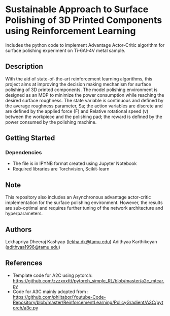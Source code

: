 # Sustainable Approach to Surface Polishing of 3D Printed Components using Reinforcement Learning

Includes the python code to implement Advantage Actor-Critic algorithm for surface polishing experiment on Ti-6Al-4V metal sample.

## Description
With the aid of state-of-the-art reinforcement learning algorithms, this project aims at improving the decision making mechanism for surface polishing of 3D printed components. The model polishing environment is designed as an MDP to minimize the power consumption while reaching the desired surface roughness. The state variable is continuous and defined by the average roughness parameter, Sa; the action variables are discrete and are defined by the applied force (F) and Relative rotational speed (v) between the workpiece and the polishing pad; the reward is defined by the power consumed by the polishing machine. 
 

## Getting Started

### Dependencies

* The file is in IPYNB format created using Jupyter Notebook
* Required libraries are Torchvision, Scikit-learn


## Note
This repository also includes an Asynchronous advantage actor-critic implementation for the surface polishing environment. However, the results are sub-optimal and requires further tuning of the network architecture and hyperparameters.


## Authors

Lekhapriya Dheeraj Kashyap (lekha.dk@tamu.edu) 
Adithyaa Karthikeyan (adithyaa1996@tamu.edu)


## References
* Template code for A2C using pytorch: https://github.com/zzzxxxttt/pytorch_simple_RL/blob/master/a2c_mtcar.py
* Code for A3C mainly adopted from : https://github.com/philtabor/Youtube-Code-Repository/blob/master/ReinforcementLearning/PolicyGradient/A3C/pytorch/a3c.py
